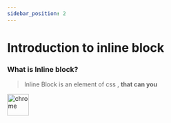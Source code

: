 ```yaml
---
sidebar_position: 2
---
```


# Introduction to inline block 

  ###  What is Inline block?
  > Inline Block is an element of css , **that can you**
  <img src="/html/01/crome.jpeg" alt="chrome" width="50px"/>

